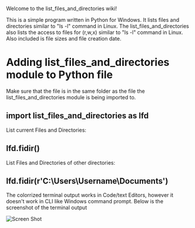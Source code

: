 Welcome to the list_files_and_directories wiki!

This is a simple program written in Python for Windows. It lists files and directories similar to "ls -l" command in Linux.
The list_files_and_directories also lists the access to files for (r,w,x) similar to "ls -l" command in Linux.
Also included is file sizes and file creation date.

# Adding list_files_and_directories module to Python file
Make sure that the file is in the same folder as the file the list_files_and_directories module is being imported to. 

## import list_files_and_directories as lfd

List current Files and Directories:

## lfd.fidir()

List Files and Directories of other directories:

## lfd.fidir(r'C:\Users\Username\Documents')

The colorrized terminal output works in Code/text Editors, however it doesn't work in CLI like Windows command prompt.
Below is the screenshot of the terminal output

![Screen Shot](https://raw.githubusercontent.com/tastasterone/list_files_and_directories/master/list_and_dir.png)
